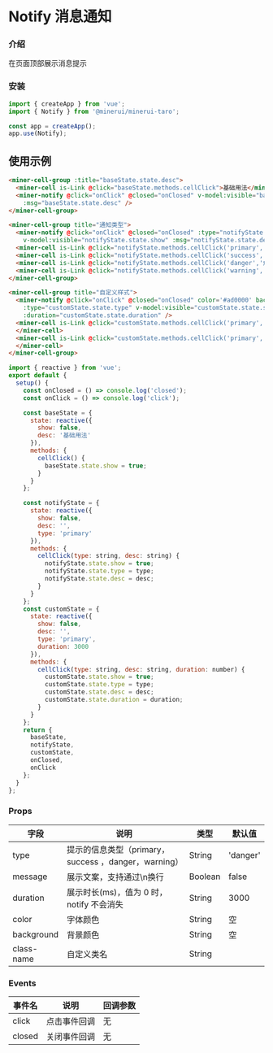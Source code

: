 #  Notify 消息通知

### 介绍
    
在页面顶部展示消息提示
    
### 安装
``` javascript
import { createApp } from 'vue';
import { Notify } from '@minerui/minerui-taro';

const app = createApp();
app.use(Notify);
```    
## 使用示例

``` html 
<miner-cell-group :title="baseState.state.desc">
  <miner-cell is-Link @click="baseState.methods.cellClick">基础用法</miner-cell>
  <miner-notify @click="onClick" @closed="onClosed" v-model:visible="baseState.state.show"
    :msg="baseState.state.desc" />
</miner-cell-group>

<miner-cell-group title="通知类型">
  <miner-notify @click="onClick" @closed="onClosed" :type="notifyState.state.type"
    v-model:visible="notifyState.state.show" :msg="notifyState.state.desc" />
  <miner-cell is-Link @click="notifyState.methods.cellClick('primary','主要通知')">主要通知</miner-cell>
  <miner-cell is-Link @click="notifyState.methods.cellClick('success','成功通知')">成功通知</miner-cell>
  <miner-cell is-Link @click="notifyState.methods.cellClick('danger','危险通知')">危险通知</miner-cell>
  <miner-cell is-Link @click="notifyState.methods.cellClick('warning','警告通知')">警告通知</miner-cell>
</miner-cell-group>

<miner-cell-group title="自定义样式">
  <miner-notify @click="onClick" @closed="onClosed" color='#ad0000' background='#ffe1e1'
    :type="customState.state.type" v-model:visible="customState.state.show" :msg="customState.state.desc"
    :duration="customState.state.duration" />
  <miner-cell is-Link @click="customState.methods.cellClick('primary','自定义背景色和字体颜色')"> 自定义背景色和字体颜色
  </miner-cell>
  <miner-cell is-Link @click="customState.methods.cellClick('primary','自定义时长5s',5000)"> 自定义时长5s
  </miner-cell>
</miner-cell-group>
```
``` javascript
import { reactive } from 'vue';
export default {
  setup() {
    const onClosed = () => console.log('closed');
    const onClick = () => console.log('click');

    const baseState = {
      state: reactive({
        show: false,
        desc: '基础用法'
      }),
      methods: {
        cellClick() {
          baseState.state.show = true;
        }
      }
    };

    const notifyState = {
      state: reactive({
        show: false,
        desc: '',
        type: 'primary'
      }),
      methods: {
        cellClick(type: string, desc: string) {
          notifyState.state.show = true;
          notifyState.state.type = type;
          notifyState.state.desc = desc;
        }
      }
    };
    const customState = {
      state: reactive({
        show: false,
        desc: '',
        type: 'primary',
        duration: 3000
      }),
      methods: {
        cellClick(type: string, desc: string, duration: number) {
          customState.state.show = true;
          customState.state.type = type;
          customState.state.desc = desc;
          customState.state.duration = duration;
        }
      }
    };
    return {
      baseState,
      notifyState,
      customState,
      onClosed,
      onClick
    };
  }
};
``` 


### Props
    
| 字段       | 说明                                                  | 类型    | 默认值   |
|------------|-------------------------------------------------------|---------|----------|
| type       | 提示的信息类型（primary，success  ，danger，warning） | String  | 'danger' |
| message    | 展示文案，支持通过\n换行                              | Boolean | false    |
| duration   | 展示时长(ms)，值为 0 时，notify 不会消失              | String  | 3000     |
| color      | 字体颜色                                              | String  | 空       |
| background | 背景颜色                                              | String  | 空       |
| class-name | 自定义类名                                            | String  |          |

### Events

| 事件名 | 说明         | 回调参数 |
|--------|--------------|----------|
| click  | 点击事件回调 | 无       |
| closed | 关闭事件回调 | 无       |
    
